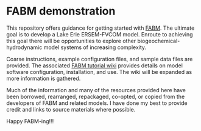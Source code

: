 # FABM demonstration

This repository offers guidance for getting started with [FABM](https://github.com/fabm-model/fabm). The ultimate goal is to develop a Lake Erie ERSEM-FVCOM model. Enroute to achieving this goal there will be opportunities to explore other biogeochemical-hydrodynamic model systems of increasing complexity.

Coarse instructions, example configuration files, and sample data files are provided. The associated [FABM tutorial wiki](https://github.com/NOAA-GLERL/FABM-tutorial/wiki) provides details on model software configuration, installation, and use. The wiki will be expanded as more information is gathered. 

Much of the information and many of the resources provided here have been borrowed, rearranged, repackaged, co-opted, or copied from the developers of FABM and related models. I have done my best to provide credit and links to source materials where possible.

Happy FABM-ing!!!
